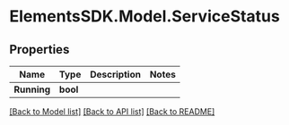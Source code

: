 # ElementsSDK.Model.ServiceStatus

## Properties

Name | Type | Description | Notes
------------ | ------------- | ------------- | -------------
**Running** | **bool** |  | 

[[Back to Model list]](../README.md#documentation-for-models) [[Back to API list]](../README.md#documentation-for-api-endpoints) [[Back to README]](../README.md)

